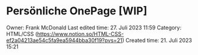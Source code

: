 # Persönliche OnePage [WIP]

Owner: Frank McDonald
Last edited time: 27. Juli 2023 11:59
Category: HTML/CSS (https://www.notion.so/HTML-CSS-ef2a04213ae54c5fa9ea5944bba30f19?pvs=21)
Created time: 21. Juli 2023 15:21